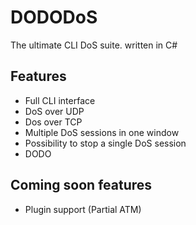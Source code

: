 # DODODoS
The ultimate CLI DoS suite. written in C#
## Features
* Full CLI interface
* DoS over UDP
* Dos over TCP
* Multiple DoS sessions in one window
* Possibility to stop a single DoS session
* DODO
## Coming soon features
* Plugin support (Partial ATM)
